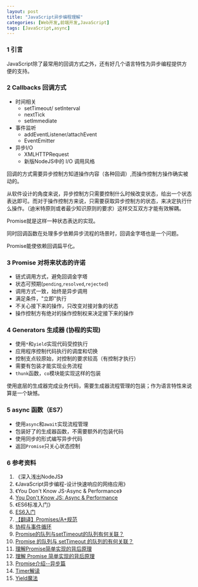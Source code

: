 ```yaml
---
layout: post
title: "JavaScript异步编程理解"
categories: [Web开发,前端开发,JavaScript]
tags: [JavaScript,async]
---
```


### 1 引言
JavaScript除了最常用的回调方式之外，还有好几个语言特性为异步编程提供方便的支持。



### 2 Callbacks 回调方式

+ 时间相关
  +  setTimeout/ setInterval 
  +  nextTick 
  +  setImmediate
+ 事件监听
  + addEventListener/attachEvent
  + EventEmitter
+ 异步I/O
  + XMLHTTPRequest
  + 新版NodeJS中的 I/O 调用风格



回调的方式需要异步控制方知道操作内容（各种回调）,而操作控制方操作确实被动的。

从软件设计的角度来说，异步控制方只需要控制什么时候改变状态，给出一个状态表达即可。而对于操作控制方来说，只需要获取异步控制方的状态，来决定执行什么操作。（迪米特原则或者最少知识原则的要求）这样交互双方才能有效解耦。

Promise就是这样一种状态表达的实现。

同时回调函数在处理多步依赖异步流程的场景时，回调金字塔也是一个问题。

Promise能使依赖回调扁平化。



### 3 Promise 对将来状态的许诺

+ 链式调用方式，避免回调金字塔
+ 状态可预期(`pending`,`resolved`,`rejected`)
+ 调用方式一致，始终是异步调用
+ 满足条件，"立即"执行
+ 不关心接下来的操作，只改变对接对象的状态
+ 操作控制方有绝对的操作控制权来决定接下来的操作




### 4 Generators 生成器 (协程的实现)

+ 使用`*`和`yield`实现代码受控执行
+ 应用程序控制代码执行的调度和切换
+ 控制支点较原始，对控制的要求较高（有控制才执行）
+ 需要有包装才能实现业务流程
+ `thunk`函数，`co`模块能实现这样的包装



使用底层的生成器完成业务代码，需要生成器流程管理的包装；作为语言特性来说算是一个缺憾。



### 5 async 函数（ES7）

+ 使用`async`和`await`实现流程管理
+ 包装好了的生成器函数，不需要额外的包装代码
+ 使用同步的形式编写异步代码
+ 返回`Promise`只关心状态控制





### 6 参考资料

1.  《深入浅出NodeJS》
2.  《JavaScript异步编程-设计快速响应的网络应用》
3.  《You Don't Know JS-Async & Performance》
4.  [You Don't Know JS: Async & Performance](https://github.com/getify/You-Dont-Know-JS/blob/master/async%20&%20performance/README.md#you-dont-know-js-async--performance)
5.  《ES6标准入门》
6.  [ES6入门](http://es6.ruanyifeng.com/)
7.  [【翻译】Promises/A+规范](http://www.ituring.com.cn/article/66566)
8.  [协程与事件循环](http://www.ituring.com.cn/article/207808)
9.  [Promise的队列与setTimeout的队列有何关联？](https://www.zhihu.com/question/36972010/answer/71338002)
10.  [Promise 的队列与 setTimeout 的队列的有何关联？](https://juejin.im/entry/5779bb0ac4c971005572ba29)
11.  [理解Promise简单实现的背后原理](http://bupt-hjm.github.io/2017/03/23/study-promise/)
12.  [理解 Promise 简单实现的背后原理](http://www.open-open.com/lib/view/open1490320540006.html)
13.  [Promise介绍--异步篇](https://segmentfault.com/a/1190000007936922)
14.  [Timer解读](https://yjhjstz.gitbooks.io/deep-into-node/content/chapter3/chapter3-1.html)
15.  [Yield魔法](https://yjhjstz.gitbooks.io/deep-into-node/content/chapter3/chapter3-2.html)